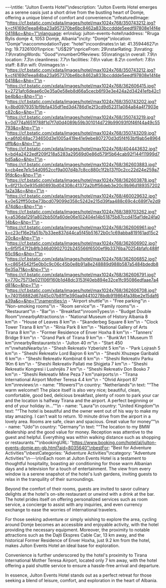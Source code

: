---\ntitle: "Julton Events Hotel"\ndescription: "Julton Events Hotel emerges as a serene oasis just a short drive from the bustling heart of Domje, offering a unique blend of comfort and convenience."\nfeaturedImage: "https://cf.bstatic.com/xdata/images/hotel/max1024x768/350743212.jpg?k=cf4169d1eea84ba23a957370be6bc8462a833bccddde5eedf97808e14f4e0418&o=&hp=1"\nlanguage: en\nslug: julton-events-hotel\naddress: "Rruga Bylis domje 4, 1053 Domje, Albania"\ncity: "Domje"\nlocation: "Domje"\naccommodationType: "hotel"\ncoordinates:\n  lat: 41.35944627\n  lng: 19.73261001\nprice: "US$29"\npriceFrom: 29\nstarRating: 3\nrating: 7.9\nratingWords: "Good"\nnumberOfReviews: 55\nratings:\n  overall: 7.9\n  location: 7.3\n  cleanliness: 7.7\n  facilities: 7.6\n  value: 8.2\n  comfort: 7.8\n  staff: 8.8\n  wifi: 0\nimages:\n  - "https://cf.bstatic.com/xdata/images/hotel/max1024x768/350743212.jpg?k=cf4169d1eea84ba23a957370be6bc8462a833bccddde5eedf97808e14f4e0418&o=&hp=1"\n  - "https://cf.bstatic.com/xdata/images/hotel/max1024x768/362606415.jpg?k=2721afc6deae6c0e35a0e58eb8d66a5cecb6f93e3e424a2d34241efb42c1be4b&o=&hp=1"\n  - "https://cf.bstatic.com/xdata/images/hotel/max1024x768/350743202.jpg?k=8bd0979351bf9bfa435df1ed3d4786d1e2f3cd9d52311a084a84a4f7903ec82c&o=&hp=1"\n  - "https://cf.bstatic.com/xdata/images/hotel/max1024x768/350743219.jpg?k=0d774a1651f788f1d7f7d0d4089b59b301014d729b99093f0f46f44a49c55793&o=&hp=1"\n  - "https://cf.bstatic.com/xdata/images/hotel/max1024x768/350743209.jpg?k=a6fd048ac734650d3e1005a419e41e9ebe807270d3d5f4f63bf9ab5e8964dffb&o=&hp=1"\n  - "https://cf.bstatic.com/xdata/images/hotel/max1024x768/404443632.jpg?k=bd4a2422edf209f218a5283a29569d0e86d579f5b64cab92f144f11999d7bd5a&o=&hp=1"\n  - "https://cf.bstatic.com/xdata/images/hotel/max1024x768/362603883.jpg?k=cb4ee7e1c54d0952ccf9a007d4b7c8cc880c1f2b137f0c2cc22d24e259a79fdc&o=&hp=1"\n  - "https://cf.bstatic.com/xdata/images/hotel/max1024x768/362603878.jpg?k=6f213c0e935d80893bd04308c41372a2bff56deb3e20c9b96d1893572021a2a3&o=&hp=1"\n  - "https://cf.bstatic.com/xdata/images/hotel/max1024x768/460029632.jpg?k=0e52fff50cbe73bcd079099d358c5242e215d39faa488c69c4c689f7e2d9474d&o=&hp=1"\n  - "https://cf.bstatic.com/xdata/images/hotel/max1024x768/389703262.jpg?k=a536da1291a802bb50fa60de06e102404e14b51875b87ccd415af1de24fa014b&o=&hp=1"\n  - "https://cf.bstatic.com/xdata/images/hotel/max1024x768/362606961.jpg?k=c23cf16e2fa51b7b33ee837d44ca5f45b51672b0c1c69abba819161ad15c220c&o=&hp=1"\n  - "https://cf.bstatic.com/xdata/images/hotel/max1024x768/362606902.jpg?k=6f5f547f2b8fb346d0902702b245566f6500ef9b3376ba70254bfafc488f65c9&o=&hp=1"\n  - "https://cf.bstatic.com/xdata/images/hotel/max1024x768/362606852.jpg?k=c8654542f5e0b0c9c06c45b0e8b91a8e248889d988b587a5484bdedb86e35a71&o=&hp=1"\n  - "https://cf.bstatic.com/xdata/images/hotel/max1024x768/362606791.jpg?k=770c75713e021106f160b1d48dc3153f40eb894e32ce1fc95086edfaae7a4d81&o=&hp=1"\n  - "https://cf.bstatic.com/xdata/images/hotel/max1024x768/362606708.jpg?k=740156882d67d45c07b81f1e390aa94410278bdb919864fa38be2e15daf6a39a&o=&hp=1"\namenities:\n  - "Airport shuttle"\n  - "Free parking"\n  - "Non-smoking rooms"\n  - "Room service"\n  - "Family rooms"\n  - "Restaurant"\n  - "Bar"\n  - "Breakfast"\nroomTypes:\n  - "Budget Double Room"\nnearbyAttractions:\n  - "National Museum of History Albania 8 km"\n  - "House of Leaves 8 km"\n  - "Skanderbeg Square 8 km"\n  - "Clock Tower Tirana 8 km"\n  - "Rinia Park 8 km"\n  - "National Gallery of Arts Tirana 8 km"\n  - "Former Residence of Enver Hoxha 8 km"\n  - "Tanners' Bridge 9 km"\n  - "Grand Park of Tirana 9 km"\n  - "Bunk'Art 1 Museum 11 km"\nnearbyRestaurants:\n  - "Julton 40 m"\n  - "Start 450 m"\nwhatsNearby:\n  - "Shesh Rekreativ Yzberisht 5 km"\n  - "Park Lojrash 5 km"\n  - "Sheshi Rekreativ Lord Bajron 6 km"\n  - "Sheshi Xhuzepe Garibaldi 6 km"\n  - "Sheshi Rekreativ Kombinat 6 km"\n  - "Sheshi Rekreativ Parku 1Km 6 km"\n  - "Sheshi Rekreativ Pallati me Shigjeta 7 km"\n  - "Sheshi Rekreativ Kongresi i Lushnjës 7 km"\n  - "Sheshi Rekreativ Don Bosko 7 km"\n  - "Sheshi Rekreativ Mine Peza 7 km"\nairports:\n  - "Tirana International Airport Mother Teresa 4.4 km"\n  - "Ohrid Airport 87 km"\nreviews:\n  - name: "1flowers1"\n    country: "Netherlands"\n    text: "“The warm welcome!! The place itself is also very nice; beautiful, clean, comfortable, good bed, delicious breakfast, plenty of room to park your car and the location is halfway Tirana and the airport. A perfect beginning or end of your holiday in...”"\n  - name: "Laura"\n    country: "United Kingdom"\n    text: "“The hotel is beautiful and the owner went out of his way to make my stay amazing. I can't wait to return. 10 minute drive from the airport in a lovely area. Rooms are safe, clean and spacious. Great value for money”"\n  - name: "Udo"\n    country: "Germany"\n    text: "“The location to my BMW dealership and the good value for money. Reception was attentive to the guest and helpful. Everything was within walking distance such as shopping or restaurants.”"\nbookingURL: "https://www.booking.com/hotel/al/julton-events-domje.en-gb.html?aid=8035640"\nbestFor: "Best for Adventure Activities"\nbestCategories: "Adventure Activities"\ncategory: "Adventure Activities"\n---\n\nEach room at Julton Events Hotel is a testament to thoughtful hospitality, boasting air conditioning for those warm Albanian days and a television for a touch of entertainment. The view from every window is a serene snapshot of the hotel's lush gardens, inviting guests to relax in the tranquility of their surroundings.

Beyond the comfort of their rooms, guests are invited to savor culinary delights at the hotel's on-site restaurant or unwind with a drink at the bar. The hotel prides itself on offering personalized services such as room service, a concierge to assist with any inquiries, and even currency exchange to ease the worries of international travelers.

For those seeking adventure or simply wishing to explore the area, cycling around Domje becomes an accessible and enjoyable activity, with the hotel providing the necessary equipment. Moreover, the proximity to notable attractions such as the Dajti Ekspres Cable Car, 13 km away, and the historical Former Residence of Enver Hoxha, just 9.2 km from the hotel, makes Julton Events Hotel an ideal base for exploration.

Convenience is further underscored by the hotel's proximity to Tirana International Mother Teresa Airport, located only 7 km away, with the hotel offering a paid shuttle service to ensure a hassle-free arrival and departure.

In essence, Julton Events Hotel stands out as a perfect retreat for those seeking a blend of leisure, comfort, and exploration in the heart of Albania.